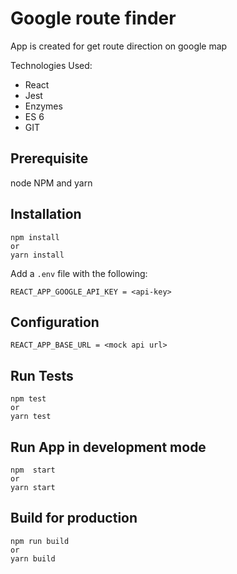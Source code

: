 # Google route finder

App is created for get route direction on google map

Technologies Used:

* React
* Jest
* Enzymes
* ES 6
* GIT

## Prerequisite 
node
NPM
and 
yarn

## Installation

```
npm install
or
yarn install
```


Add a `.env` file with the following:

```
REACT_APP_GOOGLE_API_KEY = <api-key>
```

## Configuration 

```
REACT_APP_BASE_URL = <mock api url>
```


## Run Tests

```
npm test
or 
yarn test
```

## Run App in development mode

```
npm  start
or 
yarn start
```

## Build for production

```
npm run build
or 
yarn build
```
